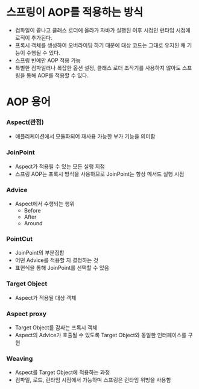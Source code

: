 # 스프링이 AOP를 적용하는 방식
- 컴파일이 끝나고 클래스 로더에 올라가 자바가 실행된 이후 시점인 런타임 시점에 로직이 추가된다.
- 프록시 객체를 생성하여 오버라이딩 하기 때문에 대상 코드는 그대로 유지된 채 기능이 수행될 수 있다.
- 스프링 빈에만 AOP 적용 가능
- 특별한 컴파일러나 복잡한 옵션 설정, 클래스 로더 조작기를 사용하지 않아도 스프링을 통해 AOP를 적용할 수 있다.

# AOP 용어
### Aspect(관점)
- 애플리케이션에서 모듈화되어 재사용 가능한 부가 기능을 의미함

### JoinPoint
- Aspect가 적용될 수 있는 모든 실행 지점
- 스프링 AOP는 프록시 방식을 사용하므로 JoinPoint는 항상 메서드 실행 시점

### Advice
- Aspect에서 수행되는 행위
    - Before
    - After
    - Around

### PointCut
- JoinPoint의 부분집합
- 어떤 Advice를 적용할 지 결정하는 것
- 표현식을 통해 JoinPoint를 선택할 수 있음

### Target Object
- Aspect가 적용될 대상 객체

### Aspect proxy
- Target Object를 감싸는 프록시 객체
- Aspect의 Advice가 호출될 수 있도록 Target Object와 동일한 인터페이스를 구현

### Weaving
- Aspect를 Target Object에 적용하는 과정
- 컴파일, 로드, 런타임 시점에서 가능하며 스프링은 런타임 위빙을 사용함 